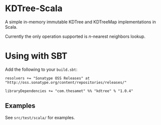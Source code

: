 KDTree-Scala
============

A simple in-memory immutable KDTree and KDTreeMap implementations in Scala.

Currently the only operation supported is _n_-nearest neighbors lookup.

Using with SBT
==============

Add the following to your `build.sbt`:

    resolvers += "Sonatype OSS Releases" at "http://oss.sonatype.org/content/repositories/releases/"

    libraryDependencies += "com.thesamet" %% "kdtree" % "1.0.4"

Examples
--------

See `src/test/scala/` for examples.
